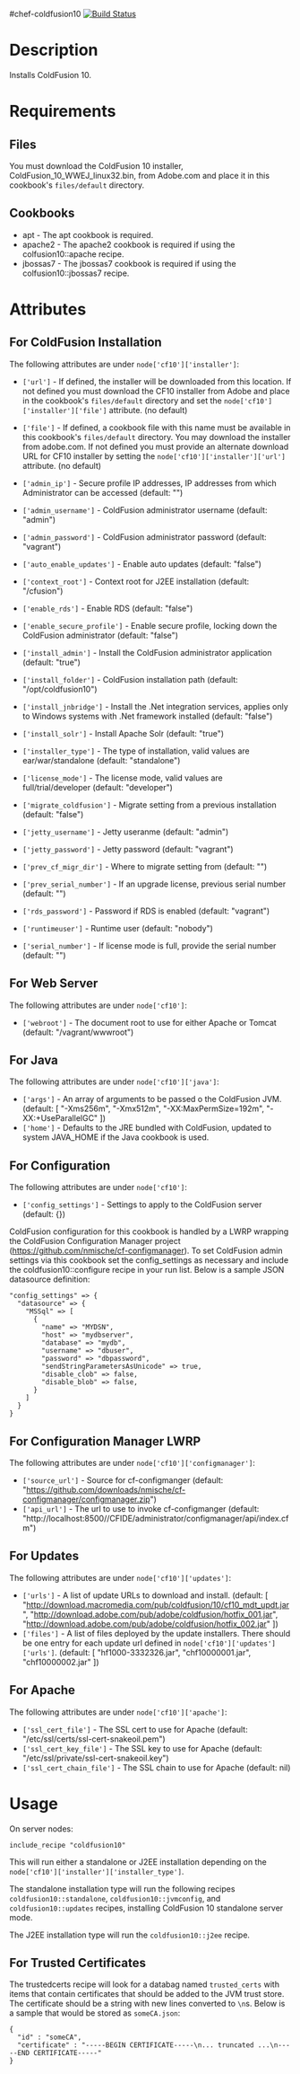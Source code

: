 #chef-coldfusion10 [![Build Status](https://secure.travis-ci.org/wharton/chef-coldfusion10.png?branch=master)](http://travis-ci.org/wharton/chef-coldfusion10)

Description
===========

Installs ColdFusion 10.

Requirements
============

Files
-----

You must download the ColdFusion 10 installer, ColdFusion_10_WWEJ_linux32.bin, from 
Adobe.com and place it in this cookbook's `files/default` directory.

Cookbooks
---------

* apt - The apt cookbook is required.
* apache2 - The apache2 cookbook is required if using the colfusion10::apache recipe.
* jbossas7 - The jbossas7 cookbook is required if using the colfusion10::jbossas7 recipe.

Attributes
==========

For ColdFusion Installation
---------------------------

The following attributes are under `node['cf10']['installer']`:

* `['url']` - If defined, the installer will be downloaded from this location. If not defined you must download the CF10 installer from Adobe and place in the cookbook's `files/default` directory and set the `node['cf10']['installer']['file']` attribute. (no default)
* `['file']` - If defined, a cookbook file with this name must be available in this cookbook's `files/default` directory. You may download the installer from adobe.com. If not defined you must provide an alternate download URL for CF10 installer by setting the `node['cf10']['installer']['url']` attribute. (no default)

* `['admin_ip']` - Secure profile IP addresses, IP addresses from which Administrator can be accessed (default: "")
* `['admin_username']` - ColdFusion administrator username (default: "admin")
* `['admin_password']` - ColdFusion administrator password (default: "vagrant")
* `['auto_enable_updates']` - Enable auto updates (default: "false")
* `['context_root']` - Context root for J2EE installation (default: "/cfusion")
* `['enable_rds']` - Enable RDS (default: "false")
* `['enable_secure_profile']` - Enable secure profile, locking down the ColdFusion administrator (default: "false")
* `['install_admin']` - Install the ColdFusion administrator application (default: "true")
* `['install_folder']` - ColdFusion installation path (default: "/opt/coldfusion10")
* `['install_jnbridge']` - Install the .Net integration services, applies only to Windows systems with .Net framework installed (default: "false")
* `['install_solr']` - Install Apache Solr (default: "true")
* `['installer_type']` - The type of installation, valid values are ear/war/standalone (default: "standalone")
* `['license_mode']` - The license mode, valid values are full/trial/developer (default: "developer")
* `['migrate_coldfusion']` - Migrate setting from a previous installation (default: "false")
* `['jetty_username']` - Jetty useranme (default: "admin")
* `['jetty_password']` - Jetty password (default: "vagrant")
* `['prev_cf_migr_dir']` - Where to migrate setting from (default: "")
* `['prev_serial_number']` - If an upgrade license, previous serial number (default: "") 
* `['rds_password']` - Password if RDS is enabled (default: "vagrant")
* `['runtimeuser']` - Runtime user (default: "nobody") 
* `['serial_number']` - If license mode is full, provide the serial number (default: "")

For Web Server
--------------

The following attributes are under `node['cf10']`:

* `['webroot']` - The document root to use for either Apache or Tomcat (default: "/vagrant/wwwroot") 

For Java
--------
The following attributes are under `node['cf10']['java']`:

* `['args']` - An array of arguments to be passed o the ColdFusion JVM. (default: [ "-Xms256m", "-Xmx512m", "-XX:MaxPermSize=192m", "-XX:+UseParallelGC" ])
* `['home']` - Defaults to the JRE bundled with ColdFusion, updated to system JAVA_HOME if the Java cookbook is used. 

For Configuration
-----------------

The following attributes are under `node['cf10']`:

* `['config_settings']` - Settings to apply to the ColdFusion server (default: {})

ColdFusion configuration for this cookbook is handled by a LWRP wrapping the 
ColdFusion Configuration Manager project (https://github.com/nmische/cf-configmanager). 
To set ColdFusion admin settings via this cookbook set the config_settings as necessary
and include the coldfusion10::configure recipe in your run list. Below is a sample
JSON datasource definition:

    "config_settings" => {
      "datasource" => {
        "MSSql" => [
          {
            "name" => "MYDSN",
            "host" => "mydbserver",
            "database" => "mydb",
            "username" => "dbuser",
            "password" => "dbpassword",
            "sendStringParametersAsUnicode" => true,
            "disable_clob" => false,
            "disable_blob" => false,
          }
        ]
      }
    }

For Configuration Manager LWRP
------------------------------

The following attributes are under `node['cf10']['configmanager']`:

* `['source_url']` - Source for cf-configmanger (default: "https://github.com/downloads/nmische/cf-configmanager/configmanager.zip")
* `['api_url']` - The url to use to invoke cf-configmanger (default: "http://localhost:8500//CFIDE/administrator/configmanager/api/index.cfm")

For Updates
-----------

The following attributes are under `node['cf10']['updates']`:

* `['urls']` - A list of update URLs to download and install. (default: [ "http://download.macromedia.com/pub/coldfusion/10/cf10_mdt_updt.jar", "http://download.adobe.com/pub/adobe/coldfusion/hotfix_001.jar", "http://download.adobe.com/pub/adobe/coldfusion/hotfix_002.jar" ])
* `['files']` - A list of files deployed by the update installers. There should be one entry for each update url defined in `node['cf10']['updates']['urls']`. (default: [ "hf1000-3332326.jar", "chf10000001.jar", "chf10000002.jar" ])

For Apache
----------

The following attributes are under `node['cf10']['apache']`:

* `['ssl_cert_file']` - The SSL cert to use for Apache (default: "/etc/ssl/certs/ssl-cert-snakeoil.pem")
* `['ssl_cert_key_file']` - The SSL key to use for Apache (default: "/etc/ssl/private/ssl-cert-snakeoil.key")
* `['ssl_cert_chain_file']` - The SSL chain to use for Apache (default: nil) 


Usage
=====

On server nodes:

    include_recipe "coldfusion10"

This will run either a standalone or J2EE installation depending on the `node['cf10']['installer']['installer_type']`.

The standalone installation type will run the following recipes `coldfusion10::standalone`, `coldfusion10::jvmconfig`, and 
`coldfusion10::updates` recipes, installing ColdFusion 10 standalone server mode.

The J2EE installation type will run the `coldfusion10::j2ee` recipe.


For Trusted Certificates
------------------------

The trustedcerts recipe will look for a databag named `trusted_certs` with items that contain
certificates that should be added to the JVM trust store. The certificate should be a string with
new lines converted to `\n`s. Below is a sample that would be stored as `someCA.json`:

    { 
      "id" : "someCA",
      "certificate" : "-----BEGIN CERTIFICATE-----\n... truncated ...\n-----END CERTIFICATE-----"
    }

